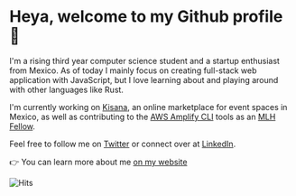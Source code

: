 # Heya, welcome to my Github profile 👋

I'm a rising third year computer science student and a startup enthusiast from Mexico. As of today I mainly focus on creating full-stack web application with JavaScript, but I love learning about and playing around with other languages like Rust. 

I'm currently working on [Kisana](https://kisana.co), an online marketplace for event spaces in Mexico, as well as contributing to the [AWS Amplify CLI](https://github.com/aws-amplify/amplify-cli) tools as an [MLH Fellow](https://fellowship.mlh.io).

Feel free to follow me on [Twitter](https://twitter.com/SebastianCrossa) or connect over at [LinkedIn](https://www.linkedin.com/in/sebastiancrossa/).

👉 You can learn more about me [on my website](https://sebastiancrossa.com)

![Hits](https://hitcounter.pythonanywhere.com/count/tag.svg?url=https%3A%2F%2Fgithub.com%2Fsebastiancrossa)
